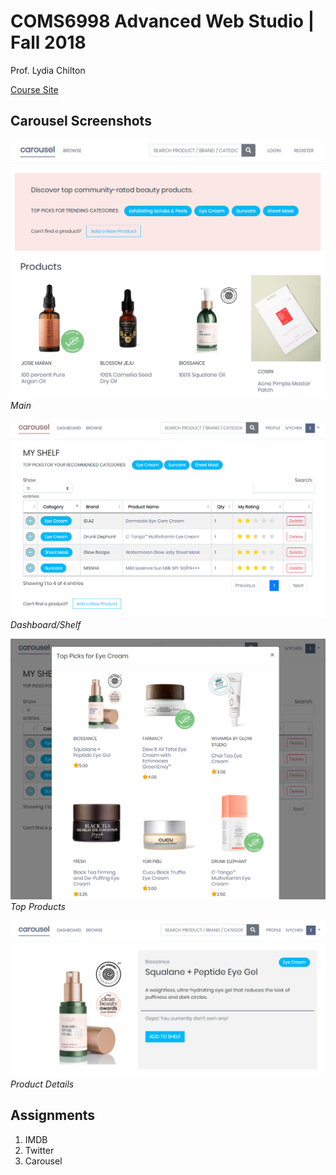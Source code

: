# COMS6998 Advanced Web Studio | Fall 2018

Prof. Lydia Chilton

[Course Site](http://www.columbia.edu/~lc3251/courses/fall18/)

## Carousel Screenshots

![Main](https://github.com/ivychen/COMS6998-AdvWebStudio/blob/master/src/c1.PNG)
*Main*

![Shelf](https://github.com/ivychen/COMS6998-AdvWebStudio/blob/master/src/c2.PNG)
*Dashboard/Shelf*

![Top](https://github.com/ivychen/COMS6998-AdvWebStudio/blob/master/src/c3.PNG)
*Top Products*

![Product](https://github.com/ivychen/COMS6998-AdvWebStudio/blob/master/src/c4.PNG)
*Product Details*


## Assignments
1. IMDB
2. Twitter
3. Carousel
